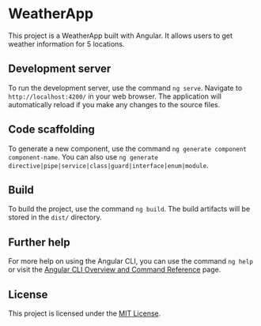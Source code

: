 # WeatherApp

This project is a WeatherApp built with Angular. It allows users to get weather information for 5 locations.

## Development server

To run the development server, use the command `ng serve`. Navigate to `http://localhost:4200/` in your web browser. The application will automatically reload if you make any changes to the source files.

## Code scaffolding

To generate a new component, use the command `ng generate component component-name`. You can also use `ng generate directive|pipe|service|class|guard|interface|enum|module`.

## Build

To build the project, use the command `ng build`. The build artifacts will be stored in the `dist/` directory.

## Further help

For more help on using the Angular CLI, you can use the command `ng help` or visit the [Angular CLI Overview and Command Reference](https://angular.io/cli) page.

## License

This project is licensed under the [MIT License](LICENSE).

